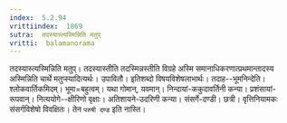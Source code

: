 ```yaml
---
index:  5.2.94
vrittiindex:  1869
sutra:  तदस्यास्त्यस्मिन्निति मतुप्
vritti:  balamanorama 
---
```


तदस्यास्त्यस्मिन्निति मतुप्। तदस्यास्तीति तदस्मिन्नस्तीति विग्रहे अस्मि समानाधिकरणात्प्रथमान्तादस्य अस्मिन्निति चार्थे मतुप्स्यादित्यर्थः। उपावितौ। इतिशब्दो विषयविशेषलाभार्थः। तदाह--भूमनिन्देति। श्लोकवार्तिकमिदम्। भूमा=बहुत्वम्। यथा गोमान्, यवमान्। निन्दायां-ककुदावर्तिनी कन्या। प्रशंसायां-रूपवान्। नित्ययोगे--क्षीरिणो वृक्षाः। अतिशायने-उदरिणी कन्या। संसर्गे-दण्डी। छत्री। वृत्तिनियामकः संसर्गविशेषो विवक्षितः। तेन `परुषी दण्ड` इति नास्ति। 

